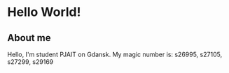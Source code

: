 # Hello World!
## About me
Hello, I'm student PJAIT on Gdansk. My magic number is: s26995, s27105, s27299, s29169
